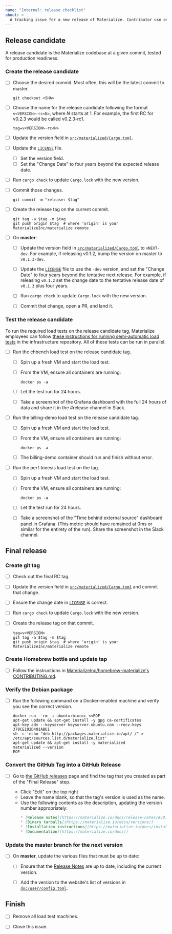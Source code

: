```yaml
---
name: "Internal: release checklist"
about: >
  A tracking issue for a new release of Materialize. Contributor use only.
---
```


## Release candidate

A release candidate is the Materialize codebase at a given commit, tested for
production readiness.

### Create the release candidate

- [ ] Choose the desired commit. Most often, this will be the latest commit to
  master.

  ```shell
  git checkout <SHA>
  ```

- [ ] Choose the name for the release candidate following the format
  `v<VERSION>-rc<N>`, where _N_ starts at 1. For example, the first RC for
  v0.2.3 would be called v0.2.3-rc1.

  ```shell
  tag=v<VERSION>-rc<N>
  ```

- [ ] Update the version field in [`src/materialized/Cargo.toml`].

- [ ] Update the [`LICENSE`] file.

  - [ ] Set the version field.
  - [ ] Set the "Change Date" to four years beyond the expected release date.

- [ ] Run `cargo check` to update `Cargo.lock` with the new version.

- [ ] Commit those changes.

   ```shell
   git commit -m "release: $tag"
   ```

- [ ] Create the release tag on the current commit.

  ```shell
  git tag -a $tag -m $tag
  git push origin $tag  # where 'origin' is your MaterializeInc/materialize remote
  ```

- [ ] On **master**:

  - [ ] Update the version field in
    [`src/materialized/Cargo.toml`](../../src/materialized/Cargo.toml) to
    `vNEXT-dev`. For example, if releasing v0.1.2, bump the version on master to
    `v0.1.3-dev`.

  - [ ] Update the [`LICENSE`](/LICENSE) file to use the `-dev` version, and
    set the "Change Date" to four years beyond the tentative next release.
    For example, if releasing `v0.1.2` set the change date to the tentative
    release date of `v0.1.3` plus four years.

  - [ ] Run `cargo check` to update `Cargo.lock` with the new version.

  - [ ] Commit that change, open a PR, and land it.


### Test the release candidate

To run the required load tests on the release candidate tag, Materialize employees
can follow [these instructions for running semi-automatic load tests][load-instr]
in the infrastructure repository. All of these tests can be run in parallel.

[load-instr]: https://github.com/MaterializeInc/infra/tree/master/cloud#starting-a-load-test

- [ ] Run the chbench load test on the release candidate tag.

  - [ ] Spin up a fresh VM and start the load test.

  - [ ] From the VM, ensure all containers are running:

    ```shell script
    docker ps -a
    ```

  - [ ] Let the test run for 24 hours.

  - [ ] Take a screenshot of the Grafana dashboard with the full 24 hours of
    data and share it in the #release channel in Slack.

- [ ] Run the billing-demo load test on the release candidate tag.

  - [ ] Spin up a fresh VM and start the load test.

  - [ ] From the VM, ensure all containers are running:

    ```shell script
    docker ps -a
    ```

  - [ ] The billing-demo container should run and finish without error.

- [ ] Run the perf-kinesis load test on the tag.

  - [ ] Spin up a fresh VM and start the load test.

  - [ ] From the VM, ensure all containers are running:

    ```shell script
    docker ps -a
    ```

  - [ ] Let the test run for 24 hours.

  - [ ] Take a screenshot of the "Time behind external source" dashboard panel
    in Grafana. (This metric should have remained at 0ms or similar for the entirety
    of the run). Share the screenshot in the Slack channel.

## Final release

### Create git tag

- [ ] Check out the final RC tag.

- [ ] Update the version field in
  [`src/materialized/Cargo.toml`](../../src/materialized/Cargo.toml) and commit
  that change.

- [ ] Ensure the change date in [`LICENSE`](/../) is correct.

- [ ] Run `cargo check` to update `Cargo.lock` with the new version.

- [ ] Create the release tag on that commit.

  ```shell
  tag=v<VERSION>
  git tag -a $tag -m $tag
  git push origin $tag  # where 'origin' is your MaterializeInc/materialize remote
  ```

### Create Homebrew bottle and update tap

- [ ] Follow the instructions in [MaterializeInc/homebrew-materialize's
  CONTRIBUTING.md][homebrew-guide].

### Verify the Debian package

- [ ] Run the following command on a Docker-enabled machine and verify you see
  the correct version.

  ```shell
  docker run --rm -i ubuntu:bionic <<EOF
  apt-get update && apt-get install -y gpg ca-certificates
  apt-key adv --keyserver keyserver.ubuntu.com --recv-keys 379CE192D401AB61
  sh -c 'echo "deb http://packages.materialize.io/apt/ /" > /etc/apt/sources.list.d/materialize.list'
  apt-get update && apt-get install -y materialized
  materialized --version
  EOF
  ```

[bintray]: https://bintray.com/beta/#/materialize/apt/materialized

### Convert the GitHub Tag into a GitHub Release

- [ ] Go to [the GitHub releases][releases] page and find the tag that you
  created as part of the "Final Release" step.

  - Click "Edit" on the top right
  - Leave the name blank, so that the tag's version is used as the name.
  - Use the following contents as the description, updating the version
    number appropriately:
    ```markdown
    * [Release notes](https://materialize.io/docs/release-notes/#v0.#.#)
    * [Binary tarballs](https://materialize.io/docs/versions/)
    * [Installation instructions](https://materialize.io/docs/install/)
    * [Documentation](https://materialize.io/docs/)
    ```

### Update the master branch for the next version

- [ ] On **master**, update the various files that must be up to date:

  - [ ] Ensure that the [Release Notes] are up
    to date, including the current version.

  - [ ] Add the version to the website's list of versions in
    [`doc/user/config.toml`].

## Finish

- [ ] Remove all load test machines.

- [ ] Close this issue.

[`doc/user/config.toml`]: https://github.com/MaterializeInc/materialize/blob/master/doc/user/config.toml
[`LICENSE`]: https://github.com/MaterializeInc/materialize/tree/master/LICENSE
[`src/materialized/Cargo.toml`]: https://github.com/MaterializeInc/materialize/tree/master/src/materialized/Cargo.toml
[homebrew-guide]: https://github.com/MaterializeInc/homebrew-materialize/blob/master/CONTRIBUTING.md
[Release Notes]: https://github.com/MaterializeInc/materialize/tree/master/doc/user/content/release-notes.md
[releases]: https://github.com/MaterializeInc/materialize/releases
[v0.1.2]: https://github.com/MaterializeInc/materialize/releases/tag/v0.1.2
